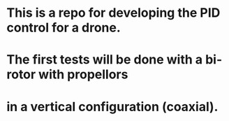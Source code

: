 # This is a repo for developing the PID control for a drone.
# The first tests will be done with a bi-rotor with propellors
# in a vertical configuration (coaxial).
